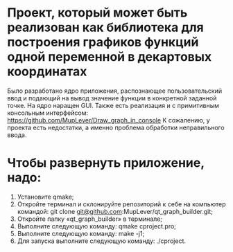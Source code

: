 # Проект, который может быть реализован как библиотека для построения графиков функций одной переменной в декартовых координатах
Было разработано ядро приложения, распознающее пользовательский ввод и подающий на вывод значение функции в конкретной заданной точке.
На ядро наращен GUI. Также есть реализация и с примитивным консольным интерфейсом: https://github.com/MupLever/Draw_graph_in_console
К сожалению, у проекта есть недостатки, а именно проблема обработки неправильного ввода.
# Чтобы развернуть приложение, надо:
1.	Установите qmake;
2.	Откройте терминал и склонируйте репозиторий к себе на компьютер командой: git clone git@github.com:MupLever/qt_graph_builder.git;
3.	Откройте папку «qt_graph_builder» в терминале;
4.	Выполните следующую команду: qmake cproject.pro;
5.	Выполните следующую команду: make -j1;
6.	Для запуска выполните следующую команду: ./cproject.
